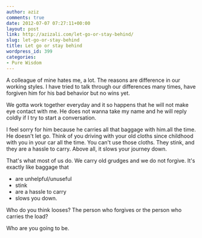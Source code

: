 ```yaml
---
author: aziz
comments: true
date: 2012-07-07 07:27:11+00:00
layout: post
link: http://azizali.com/let-go-or-stay-behind/
slug: let-go-or-stay-behind
title: Let go or stay behind
wordpress_id: 399
categories:
- Pure Wisdom
---
```


A colleague of mine hates me, a lot. The reasons are difference in our working styles. I have tried to talk through our differences many times, have forgiven him for his bad behavior but no wins yet.

We gotta work together everyday and it so happens that he will not make eye contact with me. He does not wanna take my name and he will reply coldly if I try to start a conversation.

I feel sorry for him because he carries all that baggage with him.all the time. He doesn't let go. Think of you driving with your old cloths since childhood with you in your car all the time. You can't use those cloths. They stink, and they are a hassle to carry. Above all, it slows your journey down.

That's what most of us do. We carry old grudges and we do not forgive. It's exactly like baggage that
- are unhelpful/unuseful
- stink
- are a hassle to carry
- slows you down.

Who do you think looses? The person who forgives or the person who carries the load?

Who are you going to be.
